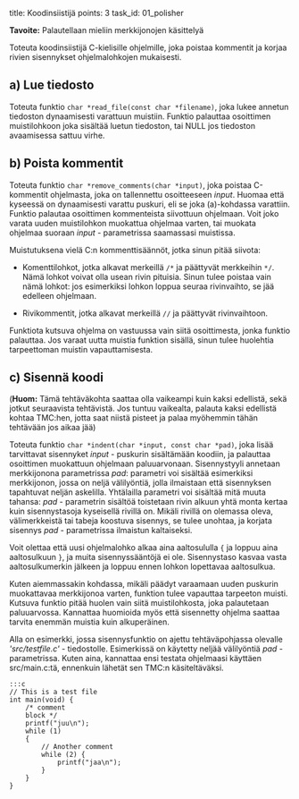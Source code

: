title: Koodinsiistijä
points: 3
task_id: 01_polisher

**Tavoite:** Palautellaan mieliin merkkijonojen käsittelyä

Toteuta koodinsiistijä C-kielisille ohjelmille, joka poistaa kommentit
ja korjaa rivien sisennykset ohjelmalohkojen mukaisesti.

## a) Lue tiedosto

Toteuta funktio `char *read_file(const char *filename)`, joka lukee
annetun tiedoston dynaamisesti varattuun muistiin. Funktio palauttaa
osoittimen muistilohkoon joka sisältää luetun tiedoston, tai NULL jos
tiedoston avaamisessa sattuu virhe.

## b) Poista kommentit

Toteuta funktio `char *remove_comments(char *input)`, joka poistaa
C-kommentit ohjelmasta, joka on tallennettu osoitteeseen
_input_. Huomaa että kyseessä on dynaamisesti varattu puskuri, eli se
joka (a)-kohdassa varattiin. Funktio palautaa osoittimen kommenteista
siivottuun ohjelmaan. Voit joko varata uuden muistilohkon muokattua
ohjelmaa varten, tai muokata ohjelmaa suoraan _input_ - parametrissa
saamassasi muistissa.

Muistutuksena vielä C:n kommenttisäännöt, jotka sinun pitää siivota:

- Komenttilohkot, jotka alkavat merkeillä `/*` ja päättyvät
  merkkeihin `*/`. Nämä lohkot voivat olla usean rivin
  pituisia. Sinun tulee poistaa vain nämä lohkot: jos esimerkiksi
  lohkon loppua seuraa rivinvaihto, se jää edelleen ohjelmaan.

- Rivikommentit, jotka alkavat merkeillä `//` ja päättyvät
  rivinvaihtoon.

Funktiota kutsuva ohjelma on vastuussa vain siitä osoittimesta, jonka
funktio palauttaa. Jos varaat uutta muistia funktion sisällä, sinun
tulee huolehtia tarpeettoman muistin vapauttamisesta.

## c) Sisennä koodi

(**Huom:** Tämä tehtäväkohta saattaa olla vaikeampi kuin kaksi edellistä,
sekä jotkut seuraavista tehtävistä. Jos tuntuu vaikealta, palauta
kaksi edellistä kohtaa TMC:hen, jotta saat niistä pisteet ja palaa
myöhemmin tähän tehtävään jos aikaa jää)

Toteuta funktio `char *indent(char *input, const char *pad)`, joka
lisää tarvittavat sisennyket _input_ - puskurin sisältämään koodiin,
ja palauttaa osoittimen muokattuun ohjelmaan
paluuarvonaan. Sisennystyyli annetaan merkkijonona parametrissa _pad_:
parametri voi sisältää esimerkiksi merkkijonon, jossa on neljä
välilyöntiä, jolla ilmaistaan että sisennyksen tapahtuvat neljän
askelilla. Yhtälailla parametri voi sisältää mitä muuta tahansa:
_pad_ - parametrin sisältöä toistetaan rivin alkuun yhtä monta kertaa
kuin sisennystasoja kyseisellä rivillä on. Mikäli rivillä on olemassa
oleva, välimerkkeistä tai tabeja koostuva sisennys, se tulee unohtaa,
ja korjata sisennys _pad_ - parametrissa ilmaistun kaltaiseksi.

Voit olettaa että uusi ohjelmalohko alkaa aina aaltosululla `{` ja
loppuu aina aaltosulkuun `}`, ja muita sisennyssääntöjä ei
ole. Sisennystaso kasvaa vasta aaltosulkumerkin jälkeen ja loppuu
ennen lohkon lopettavaa aaltosulkua.

Kuten aiemmassakin kohdassa, mikäli päädyt varaamaan uuden puskurin
muokattavaa merkkijonoa varten, funktion tulee vapauttaa tarpeeton
muisti. Kutsuva funktio pitää huolen vain siitä muistilohkosta, joka
palautetaan paluuarvossa. Kannattaa huomioida myös että sisennetty
ohjelma saattaa tarvita enemmän muistia kuin alkuperäinen.

Alla on esimerkki, jossa sisennysfunktio on ajettu
tehtäväpohjassa olevalle _'src/testfile.c'_ - tiedostolle. Esimerkissä
on käytetty neljää välilyöntiä _pad_ - parametrissa. Kuten aina,
kannattaa ensi testata ohjelmaasi käyttäen src/main.c:tä, ennenkuin
lähetät sen TMC:n käsiteltäväksi.

    :::c
    // This is a test file
    int main(void) {
        /* comment
        block */
        printf("juu\n");
        while (1)
        {
            // Another comment
            while (2) {
                printf("jaa\n");
            }
        }
    }
